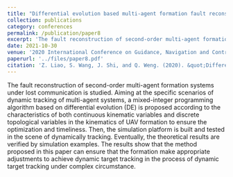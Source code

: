 ```yaml
---
title: "Differential evolution based multi-agent formation fault reconstruction"
collection: publications
category: conferences
permalink: /publication/paper8
excerpt: 'The fault reconstruction of second-order multi-agent formation systems under lost communication is studied.'
date: 2021-10-30
venue: '2020 International Conference on Guidance, Navigation and Control (ICGNC 2020)'
paperurl: '../files/paper8.pdf'
citation: 'Z. Liao, S. Wang, J. Shi, and Q. Weng. (2020). &quot;Differential evolution based multi-agent formation fault reconstruction.&quot; <i>2020 International Conference on Guidance, Navigation and Control (ICGNC 2020)</i>, pp. 2273-2285.'
---
```


The fault reconstruction of second-order multi-agent formation systems under lost communication is studied. Aiming at the specific scenarios of dynamic tracking of multi-agent systems, a mixed-integer programming algorithm based on differential evolution (DE) is proposed according to the characteristics of both continuous kinematic variables and discrete topological variables in the kinematics of UAV formation to ensure the optimization and timeliness. Then, the simulation platform is built and tested in the scene of dynamically tracking. Eventually, the theoretical results are verified by simulation examples. The results show that the method proposed in this paper can ensure that the formation make appropriate adjustments to achieve dynamic target tracking in the process of dynamic target tracking under complex circumstance.
